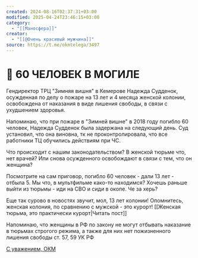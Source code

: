 ```yaml
---
created: 2024-08-16T02:37:31+03:00
modified: 2025-04-24T23:46:15+03:00
category:
  - "[[Маносфера]]"
creator:
  - "[[@Очень красивый мужчина]]"
source: https://t.me/okmtelega/3497
---
```


# 📢 60 ЧЕЛОВЕК В МОГИЛЕ

Гендиректор ТРЦ "Зимняя вишня" в Кемерове Надежда Судденок, осужденная по делу о пожаре на 13 лет и 4 месяца женской колонии, освобождена от наказания в виде лишения свободы, в связи с ухудшением здоровья. 

Напоминаю, что при пожаре в "Зимней вишне" в 2018 году погибло 60 человек, Надежда Судденок была задержана на следующий день. Суд установил, что она виновна, тк не проконтролировала, что все работники ТЦ обучились действиям при ЧС.

Что происходит с нашим законодательством? В женской тюрьме что, нет врачей? Или снова осужденного освобождают в связи с тем, что он женщина? 

Посмотрите на сам приговор, погибло 60 человек - дали 13 лет - отбыла 5. Мы что, в мультфильме како-то находимся? Хочешь раньше выйти из тюрьмы - иди на СВО и сиди в окопе. Че за херь?

Еще так сурово в новостях звучит, мол, 13 лет колонии! Опомнитесь, женская колония, по сравнению с мужской - это курорт! [[Женская тюрьма, это практически курорт|Читать пост]]

Напоминаю, что женщины в РФ по закону не могут отбывать наказание в тюрьмах строгого режима, а также для них нет пожизненного лишения свободы ст. 57, 59 УК РФ

[С уважением, ОКМ](https://t.me/okmtelega)
